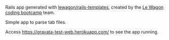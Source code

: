 Rails app generated with [lewagon/rails-templates](https://github.com/lewagon/rails-templates), created by the [Le Wagon coding bootcamp](https://www.lewagon.com) team.

Simple app to parse tab files.

Access https://gravata-test-web.herokuapp.com/ to see the app running.
